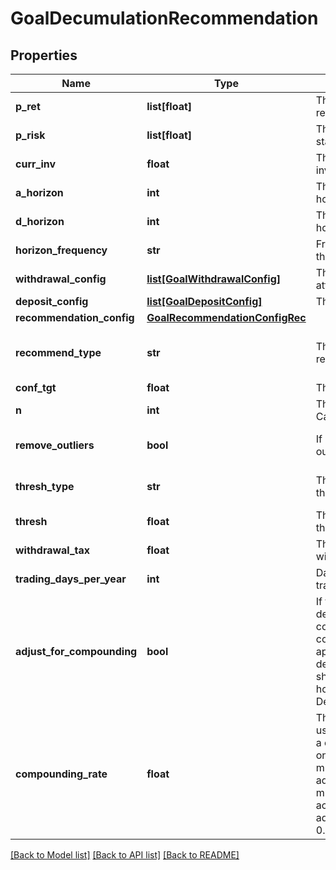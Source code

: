 # GoalDecumulationRecommendation

## Properties
Name | Type | Description | Notes
------------ | ------------- | ------------- | -------------
**p_ret** | **list[float]** | The annualized portfolio return | 
**p_risk** | **list[float]** | The annualized portfolio standard deviation | 
**curr_inv** | **float** | The current amount invested | 
**a_horizon** | **int** | The accumulation goal horizon | 
**d_horizon** | **int** | The decumulation goal horizon | 
**horizon_frequency** | **str** | Frequency in relation to the horizon | 
**withdrawal_config** | [**list[GoalWithdrawalConfig]**](GoalWithdrawalConfig.md) | The withdrawal attributes | 
**deposit_config** | [**list[GoalDepositConfig]**](GoalDepositConfig.md) | The deposit attributes | [optional] 
**recommendation_config** | [**GoalRecommendationConfigRec**](GoalRecommendationConfigRec.md) |  | [optional] 
**recommend_type** | **str** | The type of recommended action | [optional] [default to 'horizon']
**conf_tgt** | **float** | The confidence target | [optional] 
**n** | **int** | The number of Monte Carlo simulations to run | [optional] 
**remove_outliers** | **bool** | If TRUE, remove outlying results | [optional] [default to True]
**thresh_type** | **str** | The goal deviation threshold type | [optional] [default to 'perc']
**thresh** | **float** | The goal deviation threshold value | [optional] 
**withdrawal_tax** | **float** | The tax rate for withdrawals | [optional] 
**trading_days_per_year** | **int** | Days per year a portfolio trades | [optional] 
**adjust_for_compounding** | **bool** | If true, adjust periodic deposit amounts for compounding based on compounding_rate. This applies when a deposit’s dep_frequency is shorter than horizon_frequency. Defaults to false. | [optional] [default to False]
**compounding_rate** | **float** | The annualized rate to use when approximating a compounding effect on deposits. This value must be defined and adjust_for_compounding must be true in order to activate compounding adjustment. Defaults to 0. | [optional] 

[[Back to Model list]](../README.md#documentation-for-models) [[Back to API list]](../README.md#documentation-for-api-endpoints) [[Back to README]](../README.md)


